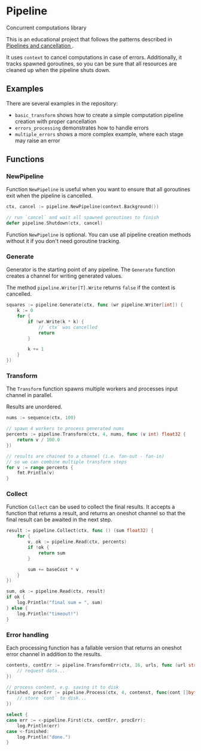 Pipeline
========

Concurrent computations library

This is an educational project that follows the patterns described in [Pipelines and cancellation
](https://go.dev/blog/pipelines).

It uses `context` to cancel computations in case of errors. Additionally, it tracks spawned goroutines, so you can be sure that all resources are cleaned up when the pipeline shuts down.

## Examples

There are several examples in the repository:
* `basic_transform` shows how to create a simple computation pipeline creation with proper cancellation
* `errors_processing` demonstrates how to handle errors
* `multiple_errors` shows a more complex example, where each stage may raise an error

## Functions

### NewPipeline

Function `NewPipeline` is useful when you want to ensure that all goroutines exit when the pipeline is cancelled.

```go
ctx, cancel := pipeline.NewPipeline(context.Background())

// run `cancel` and wait all spawned goroutines to finish
defer pipeline.Shutdown(ctx, cancel)
```

Function `NewPipeline` is optional. You can use all pipeline creation methods without it if you don't need goroutine tracking.


### Generate

Generator is the starting point of any pipeline. The `Generate` function creates a channel for writing generated values.

The method `pipeline.Writer[T].Write` returns `false` if the context is cancelled.

```go
squares := pipeline.Generate(ctx, func (wr pipeline.Writer[int]) {
    k := 0
    for {
        if !wr.Write(k * k) {
            // `ctx` was cancelled
            return
        }

        k += 1
    }
})
```


### Transform

The `Transform` function spawns multiple workers and processes input channel in parallel.

Results are unordered.

```go
nums := sequence(ctx, 100)

// spawn 4 workers to process generated nums
percents := pipeline.Transform(ctx, 4, nums, func (v int) float32 {
    return v / 100.0
})

// results are chained to a channel (i.e. fan-out - fan-in)
// so we can combine multiple transform steps
for v := range percents {
    fmt.Println(v)
}
```


### Collect

Function `Collect` can be used to collect the final results. It accepts a function that returns a result, and returns an oneshot channel so that the final result can be awaited in the next step.

```go
result := pipeline.Collect(ctx, func () (sum float32) {
    for {
        v, ok := pipeline.Read(ctx, percents)
        if !ok {
            return sum
        }

        sum += baseCost * v
    }
})

sum, ok := pipeline.Read(ctx, result)
if ok {
    log.Println("final sum = ", sum)
} else {
    log.Println("timeout!")
}
```


### Error handling

Each processing function has a fallable version that returns an oneshot error channel in addition to the results.

```go
contents, contErr := pipeline.TransformErr(ctx, 16, urls, func (url string) ([]byte, error) {
    // request data...
})

// process content, e.g. saving it to disk
finished, procErr := pipeline.Process(ctx, 4, contenst, func(cont []byte) error {
    // store `cont` to disk...
})

select {
case err := <-pipeline.First(ctx, contErr, procErr):
    log.Println(err)
case <-finished:
    log.Println("done.")
}
```
